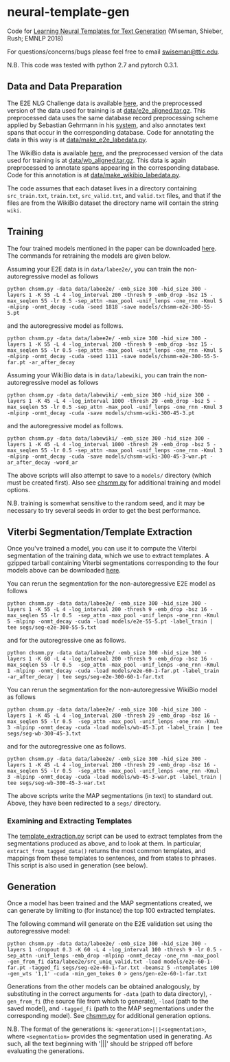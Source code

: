 # neural-template-gen

Code for [Learning Neural Templates for Text Generation](https://arxiv.org/abs/1808.10122) (Wiseman, Shieber, Rush; EMNLP 2018)

For questions/concerns/bugs please feel free to email swiseman@ttic.edu.

N.B. This code was tested with python 2.7 and pytorch 0.3.1.

## Data and Data Preparation

The E2E NLG Challenge data is available [here](http://www.macs.hw.ac.uk/InteractionLab/E2E/), and the preprocessed version of the data used for training is at [data/e2e_aligned.tar.gz](https://github.com/harvardnlp/neural-template-gen/blob/master/data/e2e_aligned.tar.gz). This preprocessed data uses the same database record preprocessing scheme applied by Sebastian Gehrmann in his [system](https://github.com/sebastianGehrmann/OpenNMT-py/tree/diverse_ensemble), and also annotates text spans that occur in the corresponding database. Code for annotating the data in this way is at [data/make_e2e_labedata.py](https://github.com/harvardnlp/neural-template-gen/blob/master/data/make_e2e_labedata.py).


The WikiBio data is available [here](https://github.com/DavidGrangier/wikipedia-biography-dataset), and the preprocessed version of the data used for training is at [data/wb_aligned.tar.gz](https://github.com/harvardnlp/neural-template-gen/blob/master/data/wb_aligned.tar.gz). This data is again preprocessed to annotate spans appearing in the corresponding database. Code for this annotation is at [data/make_wikibio_labedata.py](https://github.com/harvardnlp/neural-template-gen/blob/master/data/make_wikibio_labedata.py).


The code assumes that each dataset lives in a directory containing `src_train.txt`, `train.txt`, `src_valid.txt`, and `valid.txt` files, and that if the files are from the WikiBio dataset the directory name will contain the string `wiki`.

## Training
The four trained models mentioned in the paper can be downloaded [here](https://drive.google.com/drive/folders/1iv71Oq7cmXRY6h2jn0QzlYbbr0GwHCfA?usp=sharing). The commands for retraining the models are given below.

Assuming your E2E data is in `data/labee2e/`, you can train the non-autoregressive model as follows

```
python chsmm.py -data data/labee2e/ -emb_size 300 -hid_size 300 -layers 1 -K 55 -L 4 -log_interval 200 -thresh 9 -emb_drop -bsz 15 -max_seqlen 55 -lr 0.5 -sep_attn -max_pool -unif_lenps -one_rnn -Kmul 5 -mlpinp -onmt_decay -cuda -seed 1818 -save models/chsmm-e2e-300-55-5.pt
```

and the autoregressive model as follows.

```
python chsmm.py -data data/labee2e/ -emb_size 300 -hid_size 300 -layers 1 -K 55 -L 4 -log_interval 200 -thresh 9 -emb_drop -bsz 15 -max_seqlen 55 -lr 0.5 -sep_attn -max_pool -unif_lenps -one_rnn -Kmul 5 -mlpinp -onmt_decay -cuda -seed 1111 -save models/chsmm-e2e-300-55-5-far.pt -ar_after_decay
```


Assuming your WikiBio data is in `data/labewiki`, you can train the non-autoregressive model as follows

```
python chsmm.py -data data/labewiki/ -emb_size 300 -hid_size 300 -layers 1 -K 45 -L 4 -log_interval 1000 -thresh 29 -emb_drop -bsz 5 -max_seqlen 55 -lr 0.5 -sep_attn -max_pool -unif_lenps -one_rnn -Kmul 3 -mlpinp -onmt_decay -cuda -save models/chsmm-wiki-300-45-3.pt
```

and the autoregressive model as follows.

```
python chsmm.py -data data/labewiki/ -emb_size 300 -hid_size 300 -layers 1 -K 45 -L 4 -log_interval 1000 -thresh 29 -emb_drop -bsz 5 -max_seqlen 55 -lr 0.5 -sep_attn -max_pool -unif_lenps -one_rnn -Kmul 3 -mlpinp -onmt_decay -cuda -save models/chsmm-wiki-300-45-3-war.pt -ar_after_decay -word_ar
```

The above scripts will also attempt to save to a `models/` directory (which must be created first). Also see [chsmm.py](https://github.com/harvardnlp/neural-template-gen/blob/master/chsmm.py) for additional training and model options.

N.B. training is somewhat sensitive to the random seed, and it may be necessary to try several seeds in order to get the best performance.


## Viterbi Segmentation/Template Extraction

Once you've trained a model, you can use it to compute the Viterbi segmentation of the training data, which we use to extract templates. A gzipped tarball containing Viterbi segmentations corresponding to the four models above can be downloaded [here](https://drive.google.com/file/d/1ON4ROs_coDNmVt3-JON4wK1Kc_NkIV2M/view?usp=sharing).

You can rerun the segmentation for the non-autoregressive E2E model as follows

```
python chsmm.py -data data/labee2e/ -emb_size 300 -hid_size 300 -layers 1 -K 55 -L 4 -log_interval 200 -thresh 9 -emb_drop -bsz 16 -max_seqlen 55 -lr 0.5  -sep_attn -max_pool -unif_lenps -one_rnn -Kmul 5 -mlpinp -onmt_decay -cuda -load models/e2e-55-5.pt -label_train | tee segs/seg-e2e-300-55-5.txt
```

and for the autoregressive one as follows.

```
python chsmm.py -data data/labee2e/ -emb_size 300 -hid_size 300 -layers 1 -K 60 -L 4 -log_interval 200 -thresh 9 -emb_drop -bsz 16 -max_seqlen 55 -lr 0.5  -sep_attn -max_pool -unif_lenps -one_rnn -Kmul 1 -mlpinp -onmt_decay -cuda -load models/e2e-60-1-far.pt -label_train -ar_after_decay | tee segs/seg-e2e-300-60-1-far.txt
```

You can rerun the segmentation for the non-autoregressive WikiBio model as follows

```
python chsmm.py -data data/labee2e/ -emb_size 300 -hid_size 300 -layers 1 -K 45 -L 4 -log_interval 200 -thresh 29 -emb_drop -bsz 16 -max_seqlen 55 -lr 0.5  -sep_attn -max_pool -unif_lenps -one_rnn -Kmul 3 -mlpinp -onmt_decay -cuda -load models/wb-45-3.pt -label_train | tee segs/seg-wb-300-45-3.txt
```

and for the autoregressive one as follows.

```
python chsmm.py -data data/labee2e/ -emb_size 300 -hid_size 300 -layers 1 -K 45 -L 4 -log_interval 200 -thresh 29 -emb_drop -bsz 16 -max_seqlen 55 -lr 0.5  -sep_attn -max_pool -unif_lenps -one_rnn -Kmul 3 -mlpinp -onmt_decay -cuda -load models/wb-45-3-war.pt -label_train | tee segs/seg-wb-300-45-3-war.txt
```

The above scripts write the MAP segmentations (in text) to standard out. Above, they have been redirected to a `segs/` directory.

### Examining and Extracting Templates
The [template_extraction.py](https://github.com/harvardnlp/neural-template-gen/blob/master/template_extraction.py) script can be used to extract templates from the segmentations produced as above, and to look at them. In particular, `extract_from_tagged_data()` returns the most common templates, and mappings from these templates to sentences, and from states to phrases. This script is also used in generation (see below).


## Generation
Once a model has been trained and the MAP segmentations created, we can generate by limiting to (for instance) the top 100 extracted templates.

The following command will generate on the E2E validation set using the autoregressive model:

```
python chsmm.py -data data/labee2e/ -emb_size 300 -hid_size 300 -layers 1 -dropout 0.3 -K 60 -L 4 -log_interval 100 -thresh 9 -lr 0.5 -sep_attn -unif_lenps -emb_drop -mlpinp -onmt_decay -one_rnn -max_pool -gen_from_fi data/labee2e/src_uniq_valid.txt -load models/e2e-60-1-far.pt -tagged_fi segs/seg-e2e-60-1-far.txt -beamsz 5 -ntemplates 100 -gen_wts '1,1' -cuda -min_gen_tokes 0 > gens/gen-e2e-60-1-far.txt
```

Generations from the other models can be obtained analogously, by substituting in the correct arguments for `-data` (path to data directory), `-gen_from_fi` (the source file from which to generate), `-load` (path to the saved model), and `-tagged_fi` (path to the MAP segmentations under the corresponding model). See [chsmm.py](https://github.com/harvardnlp/neural-template-gen/blob/master/chsmm.py) for additional generation options.

N.B. The format of the generations is: `<generation>|||<segmentation>`, where `<segmentation>` provides the segmentation used in generating. As such, all the text beginning with '|||' should be stripped off before evaluating the generations.
